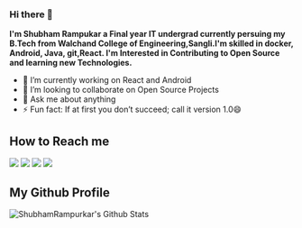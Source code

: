 ### Hi there 👋

  **I'm Shubham Rampukar a Final year IT undergrad currently persuing my B.Tech from Walchand College of Engineering,Sangli.I'm skilled in docker, Android, Java, git,React.
  I'm Interested in Contributing to Open Source and learning new Technologies.**
  
- 🔭 I’m currently working on React and Android
- 👯 I’m looking to collaborate on Open Source Projects
- 💬 Ask me about anything
- ⚡ Fun fact: If at first you don’t succeed; call it version 1.0😄

## How to Reach me
 [<img src="https://img.shields.io/badge/linkedin-%230077B5.svg?&style=for-the-badge&logo=linkedin&logoColor=white" />](https://www.linkedin.com/in/shubham-rampurkar-a89315171/)
 [<img src="https://img.shields.io/badge/github-%23100000.svg?&style=for-the-badge&logo=github&logoColor=white" />](https://github.com/AltCtrlDel1999)
 [<img src="https://img.shields.io/badge/instagram-%23E4405F.svg?&style=for-the-badge&logo=instagram&logoColor=white" />](https://www.instagram.com/shubham_18s/?hl=en)
 [<img src="https://img.shields.io/badge/twitter-%231DA1F2.svg?&style=for-the-badge&logo=twitter&logoColor=white" />]()

## My Github Profile
<img align="left" alt="ShubhamRampurkar's Github Stats" src="https://github-readme-stats.codestackr.vercel.app/api?username=AltCtrlDel1999&show_icons=true&hide_border=true&theme=tokyonight" />

<!--
**AltCtrlDel1999/AltCtrlDel1999** is a ✨ _special_ ✨ repository because its `README.md` (this file) appears on your GitHub profile.

Here are some ideas to get you started:

- 🔭 I’m currently working on React and Android
- 👯 I’m looking to collaborate on Open Source Projects
- 💬 Ask me about anything
- ⚡ Fun fact: If at first you don’t succeed; call it version 1.0😄
-->
